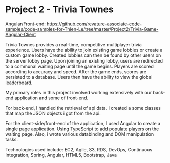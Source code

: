  # Project 2 - Trivia Townes

 Angular/Front-end: https://github.com/revature-associate-code-samples/code-samples-for-Thien-Le/tree/master/Project2/Trivia-Game-Angular-Client
 
  Trivia Townes provides a real-time, competitive multiplayer trivia experience. Users have the ability to join existing game lobbies or create a custom game lobby. Created lobbies can then be found by other users on the server lobby page. Upon joining an existing lobby, users are redirected to a communal waiting page until the game begins. Players are scored according to accuracy and speed. After the game ends, scores are persisted to a database. Users then have the ability to view the global leaderboard.
  
  My primary roles in this project involved working extensively with our back-end application and some of front-end.
  
  For back-end, I handled the retrieval of api data.  I created a some classes that map the JSON objects i got from the api. 
  
  For the client-side/front-end of the application, I used Angular to create a single page application. Using TypeScript to add populate players on the waiting page. Also, i wrote various databinding and DOM manipulation tasks.

 Technologies used include:  EC2, Agile, S3, RDS, DevOps, Continuous Integration, Spring, Angular, HTML5, Bootstrap, Java
